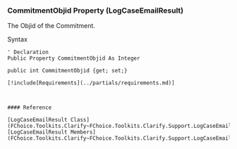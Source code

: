 ﻿### CommitmentObjid Property (LogCaseEmailResult)

The Objid of the Commitment.

Syntax

```vbnet
' Declaration
Public Property CommitmentObjid As Integer

public int CommitmentObjid {get; set;}

[!include[Requirements](../partials/requirements.md)]



#### Reference

[LogCaseEmailResult Class](FChoice.Toolkits.Clarify~FChoice.Toolkits.Clarify.Support.LogCaseEmailResult.md)  
[LogCaseEmailResult Members](FChoice.Toolkits.Clarify~FChoice.Toolkits.Clarify.Support.LogCaseEmailResult_members.md)